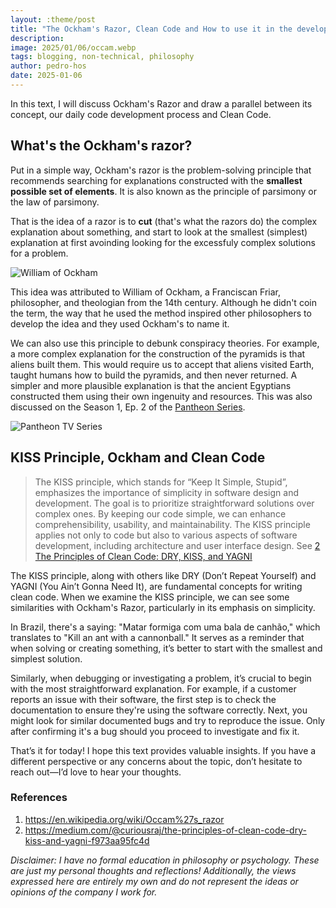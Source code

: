 ```yaml
---
layout: :theme/post
title: "The Ockham's Razor, Clean Code and How to use it in the development process?"
description: 
image: 2025/01/06/occam.webp
tags: blogging, non-technical, philosophy
author: pedro-hos
date: 2025-01-06
---
```


In this text, I will discuss Ockham's Razor and draw a parallel between its concept, our daily code development process and Clean Code.

## What's the Ockham's razor?

Put in a simple way, Ockham's razor is the problem-solving principle that recommends searching for explanations constructed with the **smallest possible set of elements**. It is also known as the principle of parsimony or the law of parsimony. 

That is the idea of a razor is to **cut** (that's what the razors do) the complex explanation about something, and start to look at the smallest (simplest) explanation at first avoinding looking for the excessfuly complex solutions for a problem.

![William of Ockham]({site.image('2025/01/06/william_ockham.png')})

This idea was attributed to William of Ockham, a Franciscan Friar, philosopher, and theologian from the 14th century. Although he didn't coin the term, the way that he used the method inspired other philosophers to develop the idea and they used Ockham's to name it.

We can also use this principle to debunk conspiracy theories. For example, a more complex explanation for the construction of the pyramids is that aliens built them. This would require us to accept that aliens visited Earth, taught humans how to build the pyramids, and then never returned. A simpler and more plausible explanation is that the ancient Egyptians constructed them using their own ingenuity and resources. This was also discussed on the Season 1, Ep. 2 of the [Pantheon Series](https://en.wikipedia.org/wiki/Pantheon_(TV_series)).

![Pantheon TV Series]({site.image('2025/01/06/Pantheon_(TV_series).jpg')})

## KISS Principle, Ockham and Clean Code

> The KISS principle, which stands for “Keep It Simple, Stupid”, emphasizes the importance of simplicity in software design and development. The goal is to prioritize straightforward solutions over complex ones. By keeping our code simple, we can enhance comprehensibility, usability, and maintainability. The KISS principle applies not only to code but also to various aspects of software development, including architecture and user interface design. See [2 The Principles of Clean Code: DRY, KISS, and YAGNI](https://medium.com/@curiousraj/the-principles-of-clean-code-dry-kiss-and-yagni-f973aa95fc4d)

The KISS principle, along with others like DRY (Don’t Repeat Yourself) and YAGNI (You Ain’t Gonna Need It), are fundamental concepts for writing clean code. When we examine the KISS principle, we can see some similarities with Ockham's Razor, particularly in its emphasis on simplicity.

In Brazil, there's a saying: "Matar formiga com uma bala de canhão," which translates to "Kill an ant with a cannonball." It serves as a reminder that when solving or creating something, it’s better to start with the smallest and simplest solution.

Similarly, when debugging or investigating a problem, it’s crucial to begin with the most straightforward explanation. For example, if a customer reports an issue with their software, the first step is to check the documentation to ensure they're using the software correctly. Next, you might look for similar documented bugs and try to reproduce the issue. Only after confirming it's a bug should you proceed to investigate and fix it.

That’s it for today! I hope this text provides valuable insights. If you have a different perspective or any concerns about the topic, don’t hesitate to reach out—I’d love to hear your thoughts.

### References

1. https://en.wikipedia.org/wiki/Occam%27s_razor
2. https://medium.com/@curiousraj/the-principles-of-clean-code-dry-kiss-and-yagni-f973aa95fc4d

_Disclaimer: I have no formal education in philosophy or psychology. These are just my personal thoughts and reflections! Additionally, the views expressed here are entirely my own and do not represent the ideas or opinions of the company I work for._




